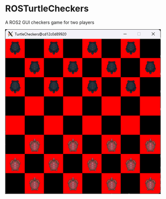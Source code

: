 # ROSTurtleCheckers
A ROS2 GUI checkers game for two players

![Turtle Checkers](turtle_checkers.png)